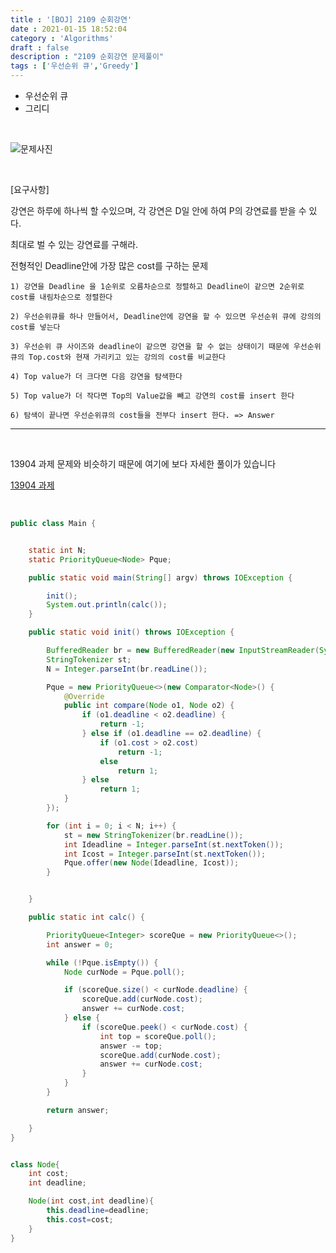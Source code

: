 ```yaml
---
title : '[BOJ] 2109 순회강연'
date : 2021-01-15 18:52:04
category : 'Algorithms'
draft : false
description : "2109 순회강연 문제풀이"
tags : ['우선순위 큐','Greedy']
---
```


* 우선순위 큐
* 그리디

<br/>

![문제사진](https://user-images.githubusercontent.com/57346393/104706348-4f112c80-575e-11eb-8f51-e10e31cadd6e.png)

<br/>

[요구사항]

강연은 하루에 하나씩 할 수있으며, 각 강연은 D일 안에 하여 P의 강연료를 받을 수 있다.

최대로 벌 수 있는 강연료를 구해라.


전형적인 Deadline안에 가장 많은 cost를 구하는 문제

```
1) 강연을 Deadline 을 1순위로 오름차순으로 정렬하고 Deadline이 같으면 2순위로 cost를 내림차순으로 정렬한다

2) 우선순위큐를 하나 만들어서, Deadline안에 강연을 할 수 있으면 우선순위 큐에 강의의 cost를 넣는다

3) 우선순위 큐 사이즈와 deadline이 같으면 강연을 할 수 없는 상태이기 때문에 우선순위큐의 Top.cost와 현재 가리키고 있는 강의의 cost를 비교한다

4) Top value가 더 크다면 다음 강연을 탐색한다

5) Top value가 더 작다면 Top의 Value값을 빼고 강연의 cost를 insert 한다

6) 탐색이 끝나면 우선순위큐의 cost들을 전부다 insert 한다. => Answer
```

---
<br/>

13904 과제 문제와 비슷하기 때문에 여기에 보다 자세한 풀이가 있습니다

[13904 과제](https://chmook.netlify.app/Algorithms/[BOJ]%2013904%20%EA%B3%BC%EC%A0%9C/)

<br/>


```java
public class Main {


    static int N;
    static PriorityQueue<Node> Pque;

    public static void main(String[] argv) throws IOException {

        init();
        System.out.println(calc());
    }

    public static void init() throws IOException {

        BufferedReader br = new BufferedReader(new InputStreamReader(System.in));
        StringTokenizer st;
        N = Integer.parseInt(br.readLine());

        Pque = new PriorityQueue<>(new Comparator<Node>() {
            @Override
            public int compare(Node o1, Node o2) {
                if (o1.deadline < o2.deadline) {
                    return -1;
                } else if (o1.deadline == o2.deadline) {
                    if (o1.cost > o2.cost)
                        return -1;
                    else
                        return 1;
                } else
                    return 1;
            }
        });

        for (int i = 0; i < N; i++) {
            st = new StringTokenizer(br.readLine());
            int Ideadline = Integer.parseInt(st.nextToken());
            int Icost = Integer.parseInt(st.nextToken());
            Pque.offer(new Node(Ideadline, Icost));
        }


    }

    public static int calc() {

        PriorityQueue<Integer> scoreQue = new PriorityQueue<>();
        int answer = 0;

        while (!Pque.isEmpty()) {
            Node curNode = Pque.poll();

            if (scoreQue.size() < curNode.deadline) {
                scoreQue.add(curNode.cost);
                answer += curNode.cost;
            } else {
                if (scoreQue.peek() < curNode.cost) {
                    int top = scoreQue.poll();
                    answer -= top;
                    scoreQue.add(curNode.cost);
                    answer += curNode.cost;
                }
            }
        }

        return answer;

    }
}


class Node{
    int cost;
    int deadline;

    Node(int cost,int deadline){
        this.deadline=deadline;
        this.cost=cost;
    }
}

```